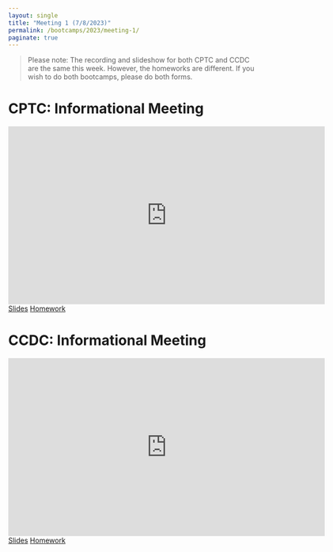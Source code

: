 ```yaml
---
layout: single
title: "Meeting 1 (7/8/2023)"
permalink: /bootcamps/2023/meeting-1/
paginate: true
---
```


> Please note: The recording and slideshow for both CPTC and CCDC are the same this week. However, the homeworks are different. If you wish to do both bootcamps, please do both forms.

# CPTC: Informational Meeting
<iframe width="640" height="360" src="https://www.youtube-nocookie.com/embed/u9w_62vW8-4?controls=0" frameborder="0" title="CPTC Video" allowfullcreen></iframe>
<br>
<a href="/bootcamps/2022/slides/meeting-1.pdf" class="btn btn--danger btn--large"><span>Slides</span></a>
<a href="https://da.gd/cptc22pre" class="btn btn--danger btn--large"><span>Homework</span></a>

# CCDC: Informational Meeting 
<iframe width="640" height="360" src="https://www.youtube-nocookie.com/embed/u9w_62vW8-4?controls=0" frameborder="0" title="CCDC Video" allowfullcreen></iframe>
<br>
<a href="/bootcamps/2022/slides/meeting-1.pdf" class="btn btn--info btn--large"><span>Slides</span></a>
<a href="https://da.gd/ccdc22pre" class="btn btn--info btn--large"><span>Homework</span></a>